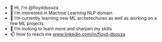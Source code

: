 - 👋 Hi, I’m @floyddsouza
- 👀 I’m interested in Machine Learning NLP domain
- 🌱 I’m currently learning new ML archetechures as well as working on a few ML projects
- 💞️ I’m looking to learn more and sharpen my skills
- 📫 How to reach me www.linkedin.com/in/floyd-dsouza

<!---
floyddsouza/floyddsouza is a ✨ special ✨ repository because its `README.md` (this file) appears on your GitHub profile.
You can click the Preview link to take a look at your changes.
--->

